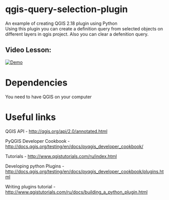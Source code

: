 # qgis-query-selection-plugin  
An example of creating QGIS 2.18 plugin using Python  
Using this plugin you can create a definition query from selected objects on different layers in qgis project. Also you can clear a defenition query.  

## Video Lesson: 
[![Demo](https://img.youtube.com/vi/CH2IttANgPo/0.jpg)](https://www.youtube.com/watch?v=CH2IttANgPo&list=PLbozJClxFQYXuIowdEYjUQRLEatzO2CqJ&index=5) 

# Dependencies  
You need to have QGIS on your computer  

# Useful links  

QGIS API - http://qgis.org/api/2.0/annotated.html  

PyQGIS Developer Cookbook - http://docs.qgis.org/testing/en/docs/pyqgis_developer_cookbook/  

Tutorials - http://www.qgistutorials.com/ru/index.html  

Developing python Plugins -  http://docs.qgis.org/testing/en/docs/pyqgis_developer_cookbook/plugins.html  

Writing plugins tutorial - http://www.qgistutorials.com/ru/docs/building_a_python_plugin.html  